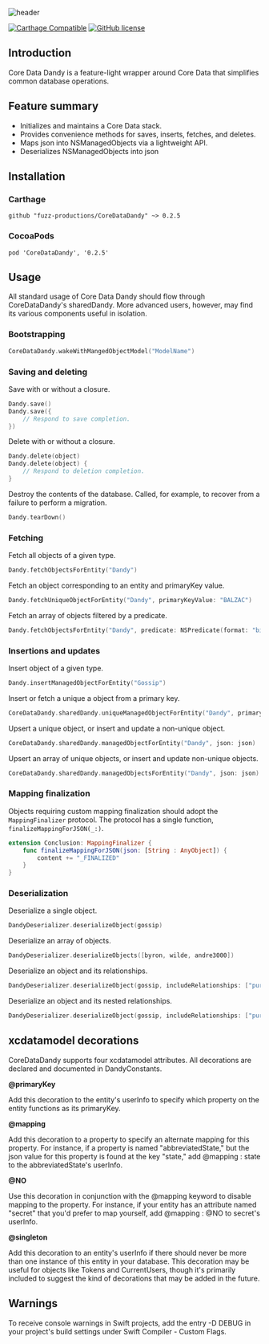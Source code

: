 ![header](header.png)

[![Carthage Compatible](https://img.shields.io/badge/Carthage-compatible-4BC51D.svg?style=flat)](https://github.com/fuzz-productions/CoreDataDandy)
[![GitHub license](https://img.shields.io/badge/license-MIT-lightgrey.svg)](https://github.com/fuzz-productions/CoreDataDandy/blob/master/LICENSE) 

## Introduction
Core Data Dandy is a feature-light wrapper around Core Data that simplifies common database operations.

## Feature summary

* Initializes and maintains a Core Data stack.
* Provides convenience methods for saves, inserts, fetches, and deletes.
* Maps json into NSManagedObjects via a lightweight API.
* Deserializes NSManagedObjects into json

## Installation

### Carthage


```ogdl
github "fuzz-productions/CoreDataDandy" ~> 0.2.5
```

### CocoaPods

```ogdl
pod 'CoreDataDandy', '0.2.5'
```

## Usage

All standard usage of Core Data Dandy should flow through CoreDataDandy's sharedDandy. More advanced users, however, may find its various components useful in isolation.

### Bootstrapping 
```swift
CoreDataDandy.wakeWithMangedObjectModel("ModelName")
```

### Saving and deleting

Save with or without a closure.

```swift
Dandy.save()
Dandy.save({
	// Respond to save completion.
})
```

Delete with or without a closure.

```swift
Dandy.delete(object)
Dandy.delete(object) {
	// Respond to deletion completion.
}
```

Destroy the contents of the database. Called, for example, to recover from a failure to perform a migration.

```swift
Dandy.tearDown()
```

### Fetching

Fetch all objects of a given type.

```swift
Dandy.fetchObjectsForEntity("Dandy")
```

Fetch an object corresponding to an entity and primaryKey value.

```swift
Dandy.fetchUniqueObjectForEntity("Dandy", primaryKeyValue: "BALZAC")
```

Fetch an array of objects filtered by a predicate.

```swift
Dandy.fetchObjectsForEntity("Dandy", predicate: NSPredicate(format: "bio == %@", "A poet, let's say"))
```

### Insertions and updates

Insert object of a given type.

```swift
Dandy.insertManagedObjectForEntity("Gossip")
```

Insert or fetch a unique a object from a primary key.

```swift
CoreDataDandy.sharedDandy.uniqueManagedObjectForEntity("Dandy", primaryKeyValue: "WILDE")
```

Upsert a unique object, or insert and update a non-unique object.

```swift
CoreDataDandy.sharedDandy.managedObjectForEntity("Dandy", json: json)
```

Upsert an array of unique objects, or insert and update non-unique objects.

```swift
CoreDataDandy.sharedDandy.managedObjectsForEntity("Dandy", json: json)
```

### Mapping finalization

Objects requiring custom mapping finalization should adopt the `MappingFinalizer` protocol. The protocol has a single function, `finalizeMappingForJSON(_:)`.

```swift
extension Conclusion: MappingFinalizer {
	func finalizeMappingForJSON(json: [String : AnyObject]) {
		content += "_FINALIZED"
	}
}
```

### Deserialization

Deserialize a single object.

```swift
DandyDeserializer.deserializeObject(gossip)
```

Deserialize an array of objects.

```swift
DandyDeserializer.deserializeObjects([byron, wilde, andre3000])
```

Deserialize an object and its relationships.

```swift
DandyDeserializer.deserializeObject(gossip, includeRelationships: ["purveyor"])
```

Deserialize an object and its nested relationships.

```swift
DandyDeserializer.deserializeObject(gossip, includeRelationships: ["purveyor.hats.material, purveyor.predecessor"])
```

## xcdatamodel decorations

CoreDataDandy supports four xcdatamodel attributes. All decorations are declared and documented in DandyConstants.

**@primaryKey**

Add this decoration to the entity's userInfo to specify which property on the entity functions as its primaryKey.

**@mapping**

Add this decoration to a property to specify an alternate mapping for this property. For instance, if a property is named "abbreviatedState," but the json value for this property is found at the key "state," add @mapping : state to the abbreviatedState's userInfo.

**@NO**

Use this decoration in conjunction with the @mapping keyword to disable mapping to the property. For instance, if your entity has an attribute named "secret" that you'd prefer to map yourself, add @mapping : @NO to secret's userInfo.

**@singleton**

Add this decoration to an entity's userInfo if there should never be more than one instance of this entity in your database. This decoration may be useful for objects like Tokens and CurrentUsers, though it's primarily included to suggest the kind of decorations that may be added in the future.

## Warnings

To receive console warnings in Swift projects, add the entry -D DEBUG in your project's build settings under Swift Compiler - Custom Flags.

